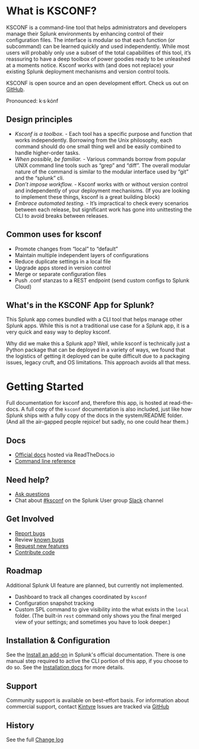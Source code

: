 # What is KSCONF?

KSCONF is a command-line tool that helps administrators and developers manage their Splunk environments by enhancing control of their configuration files.  The interface is modular so that each function (or subcommand) can be learned quickly and used independently.  While most users will probably only use a subset of the total capabilities of this tool, it’s reassuring to have a deep toolbox of power goodies ready to be unleashed at a moments notice.  Ksconf works with (and does not replace) your existing Splunk deployment mechanisms and version control tools.

KSCONF is open source and an open development effort.  Check us out on [GitHub](https://github.com/Kintyre/ksconf#kintyres-splunk-configuration-tool).

Pronounced:   k·s·kȯnf

## Design principles

- *Ksconf is a toolbox.*  - Each tool has a specific purpose and function that works independently.  Borrowing from the Unix philosophy, each command should do one small thing well and be easily combined to handle higher-order tasks.
- *When possible, be familiar.* - Various commands borrow from popular UNIX command line tools such as “grep” and “diff”.  The overall modular nature of the command is similar to the modular interface used by “git” and the “splunk” cli.
- *Don’t impose workflow.* - Ksconf works with or without version control and independently of your deployment mechanisms.  (If you are looking to implement these things, ksconf is a great building block)
- *Embrace automated testing.* - It’s impractical to check every scenarios between each release, but significant work has gone into unittesting the CLI to avoid breaks between releases.

## Common uses for ksconf
- Promote changes from “local” to “default”
- Maintain multiple independent layers of configurations
- Reduce duplicate settings in a local file
- Upgrade apps stored in version control
- Merge or separate configuration files
- Push .conf stanzas to a REST endpoint (send custom configs to Splunk Cloud)

## What's in the KSCONF App for Splunk?

This Splunk app comes bundled with a CLI tool that helps manage other Splunk apps.  While this is not a traditional use case for a Splunk app, it is a very quick and easy way to deploy ksconf.

Why did we make this a Splunk app?   Well, while ksconf is technically just a Python package that can be deployed in a variety of ways, we found that the logistics of getting it deployed can be quite difficult due to a packaging issues, legacy cruft, and OS limitations.  This approach avoids all that mess.


# Getting Started

Full documentation for ksconf and, therefore this app, is hosted at read-the-docs.  A full copy of the `ksconf` documentation is also included, just like how Splunk ships with a fully copy of the docs in the system/README folder.  (And all the air-gapped people rejoice! but sadly, no one could hear them.)


## Docs

  * [Official docs](https://ksconf.readthedocs.io/en/latest/) hosted via ReadTheDocs.io
  * [Command line reference](https://ksconf.readthedocs.io/en/latest/cli.html)

## Need help?

 * [Ask questions](https://github.com/Kintyre/ksconf/issues/new?labels=question)
 * Chat about [#ksconf](https://slack.com/app_redirect?channel=CDVT14KUN) on the Splunk User group [Slack](https://splunk-usergroups.slack.com) channel

## Get Involved

 * [Report bugs](https://github.com/Kintyre/ksconf/issues/new?template=bug.md)
 * Review [known bugs](https://github.com/Kintyre/ksconf/labels/bug)
 * [Request new features](https://github.com/Kintyre/ksconf/issues/new?template=feature-request.md&labels=enhancement)
 * [Contribute code](https://ksconf.readthedocs.io/en/latest/devel.html#contributing)

## Roadmap

Additional Splunk UI feature are planned, but currently not implemented.

 * Dashboard to track all changes coordinated by `ksconf`
 * Configuration snapshot tracking
 * Custom SPL command to give visibility into the what exists in the `local` folder.  (The built-in `rest` command only shows you the final merged view of your settings; and sometimes you have to look deeper.)

## Installation & Configuration

See the [Install an add-on](https://docs.splunk.com/Documentation/AddOns/released/Overview/Singleserverinstall) in Splunk's official documentation.  There is one manual step required to active the CLI portion of this app, if you choose to do so.  See the [Installation docs](https://ksconf.readthedocs.io/en/latest/install.html) for more details.

## Support

Community support is available on best-effort basis.  For information about commercial support, contact [Kintyre](mailto:hello@kintyre.co)
Issues are tracked via [GitHub](https://github.com/Kintyre/ksconf/issues)

## History
See the full [Change log](https://ksconf.readthedocs.io/en/latest/changelog.html)
